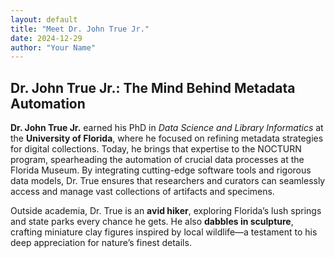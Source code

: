 ```yaml
---
layout: default
title: "Meet Dr. John True Jr."
date: 2024-12-29
author: "Your Name"
---
```


## Dr. John True Jr.: The Mind Behind Metadata Automation

**Dr. John True Jr.** earned his PhD in *Data Science and Library Informatics* at the **University of Florida**, where he focused on refining metadata strategies for digital collections. Today, he brings that expertise to the NOCTURN program, spearheading the automation of crucial data processes at the Florida Museum. By integrating cutting-edge software tools and rigorous data models, Dr. True ensures that researchers and curators can seamlessly access and manage vast collections of artifacts and specimens.

Outside academia, Dr. True is an **avid hiker**, exploring Florida’s lush springs and state parks every chance he gets. He also **dabbles in sculpture**, crafting miniature clay figures inspired by local wildlife—a testament to his deep appreciation for nature’s finest details.

